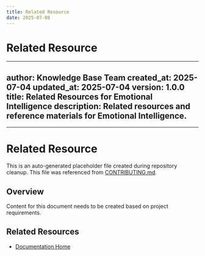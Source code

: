 ```yaml
---
title: Related Resource
date: 2025-07-08
---
```


# Related Resource

---
author: Knowledge Base Team
created_at: 2025-07-04
updated_at: 2025-07-04
version: 1.0.0
title: Related Resources for Emotional Intelligence
description: Related resources and reference materials for Emotional Intelligence.
---

---

# Related Resource

This is an auto-generated placeholder file created during repository cleanup.
This file was referenced from [CONTRIBUTING.md](CONTRIBUTING.md).

## Overview

Content for this document needs to be created based on project requirements.

## Related Resources

- [Documentation Home](../../../)
